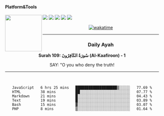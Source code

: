 #### Platform&Tools

[![](https://img.shields.io/badge/-NPM-cb3837?style=flat-square&logo=npm&logoColor=white)](https://npmjs.com/)
[![](https://img.shields.io/badge/PHP-777BB4?style=flat-square&logo=php&logoColor=white)](https://nodejs.org/)
[![](https://img.shields.io/badge/Julia-9558B2?style=flat-square&logo=julia&logoColor=white)](https://nodejs.org/)
<img src="https://avatars.githubusercontent.com/u/31664438?v=4" width="120" align="left">
[![](https://img.shields.io/badge/-Node.js-43853d?style=flat-square&logo=node.js&logoColor=ffffff)](https://nodejs.org/)
[![](https://img.shields.io/badge/Visual_Studio_Code-0078D4?style=flat-square&logo=visual%20studio%20code&logoColor=white)](https://nodejs.org/)

<center>

[![wakatime](https://wakatime.com/badge/user/87646243-158a-4241-a3cb-668e1fa2dbb8.svg)](https://wakatime.com/@87646243-158a-4241-a3cb-668e1fa2dbb8)
               

_______ 
### Daily Ayah

<!--START_SECTION:quran-->

**Surah 109: سُورَةُ الكَافِرُونَ (Al-Kaafiroon) - 1**

SAY: "O you who deny the truth!
 <!--END_SECTION:quran-->

  
                       
                                             
_______

&nbsp;&nbsp;     &nbsp;&nbsp;    &nbsp;&nbsp;   &nbsp;&nbsp;
 
<!--START_SECTION:waka-->

```text
JavaScript   6 hrs 25 mins   ███████████████████▒░░░░░   77.69 %
HTML         38 mins         ██░░░░░░░░░░░░░░░░░░░░░░░   07.77 %
Markdown     21 mins         █░░░░░░░░░░░░░░░░░░░░░░░░   04.43 %
Text         19 mins         █░░░░░░░░░░░░░░░░░░░░░░░░   03.89 %
Bash         15 mins         ▓░░░░░░░░░░░░░░░░░░░░░░░░   03.07 %
PHP          8 mins          ▒░░░░░░░░░░░░░░░░░░░░░░░░   01.64 %
```

<!--END_SECTION:waka-->
